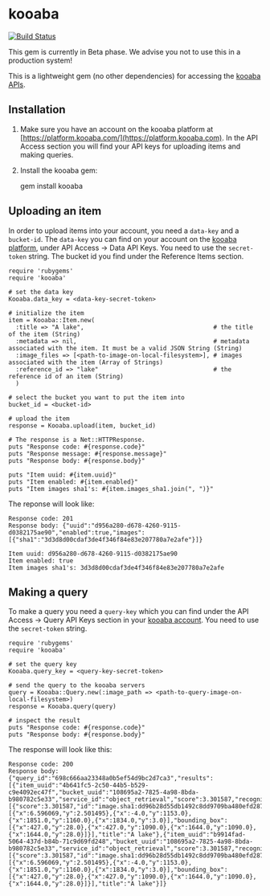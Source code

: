 # kooaba

[![Build Status](https://secure.travis-ci.org/kooaba/kooaba-api-v4-rubygem.png)](http://travis-ci.org/kooaba/kooaba-api-v4-rubygem)

This gem is currently in Beta phase. We advise you not to use this in a production system!

This is a lightweight gem (no other dependencies) for accessing the [kooaba APIs](http://kooaba.github.com).

## Installation

1. Make sure you have an account on the kooaba platform at [https://platform.kooaba.com/](https://platform.kooaba.com). In the API Access section you will find your API keys for uploading items and making queries.


2. Install the kooaba gem:


    gem install kooaba


## Uploading an item

In order to upload items into your account, you need a `data-key` and a `bucket-id`. The `data-key` you can find on your account on the [kooaba platform](https://platform.kooaba.com), under API Access -> Data API Keys. You need to use the `secret-token` string. The bucket id you find under the Reference Items section.

    require 'rubygems'
    require 'kooaba'

    # set the data key
    Kooaba.data_key = <data-key-secret-token>

    # initialize the item
    item = Kooaba::Item.new(
      :title => "A lake",                                    # the title of the item (String)
      :metadata => nil,                                      # metadata associated with the item. It must be a valid JSON String (String)
      :image_files => [<path-to-image-on-local-filesystem>], # images associated with the item (Array of Strings)
      :reference_id => "lake"                                # the reference id of an item (String)
      )

    # select the bucket you want to put the item into
    bucket_id = <bucket-id>

    # upload the item
    response = Kooaba.upload(item, bucket_id)

    # The response is a Net::HTTPResponse.
    puts "Response code: #{response.code}"
    puts "Response message: #{response.message}"
    puts "Response body: #{response.body}"

    puts "Item uuid: #{item.uuid}"
    puts "Item enabled: #{item.enabled}"
    puts "Item images sha1's: #{item.images_sha1.join(", ")}"

The reponse will look like:

    Response code: 201
    Response body: {"uuid":"d956a280-d678-4260-9115-d0382175ae90","enabled":true,"images":[{"sha1":"3d3d8d00cdaf3de4f346f84e83e207780a7e2afe"}]}

    Item uuid: d956a280-d678-4260-9115-d0382175ae90
    Item enabled: true
    Item images sha1's: 3d3d8d00cdaf3de4f346f84e83e207780a7e2afe

## Making a query

To make a query you need a `query-key` which you can find under the API Access -> Query API Keys section in your [kooaba account](https://platform.kooaba.com). You need to use the `secret-token` string.

    require 'rubygems'
    require 'kooaba'

    # set the query key
    Kooaba.query_key = <query-key-secret-token>

    # send the query to the kooaba servers
    query = Kooaba::Query.new(:image_path => <path-to-query-image-on-local-filesystem>)
    response = Kooaba.query(query)

    # inspect the result
    puts "Response code: #{response.code}"
    puts "Response body: #{response.body}"


The response will look like this:

    Response code: 200
    Response body: {"query_id":"698c666aa23348a0b5ef54d9bc2d7ca3","results":[{"item_uuid":"4b641fc5-2c50-44b5-b529-c9e4092ec47f","bucket_uuid":"108695a2-7825-4a98-8bda-b980782c5e33","service_id":"object_retrieval","score":3.301587,"recognitions":[{"score":3.301587,"id":"image.sha1:dd96b28d55db1492c8dd9709ba480efd287fa122","reference_projection":[{"x":6.596069,"y":2.501495},{"x":-4.0,"y":1153.0},{"x":1851.0,"y":1160.0},{"x":1834.0,"y":3.0}],"bounding_box":[{"x":427.0,"y":28.0},{"x":427.0,"y":1090.0},{"x":1644.0,"y":1090.0},{"x":1644.0,"y":28.0}]}],"title":"A lake"},{"item_uuid":"b9914fad-5064-437d-b84b-71c9d69fd248","bucket_uuid":"108695a2-7825-4a98-8bda-b980782c5e33","service_id":"object_retrieval","score":3.301587,"recognitions":[{"score":3.301587,"id":"image.sha1:dd96b28d55db1492c8dd9709ba480efd287fa122","reference_projection":[{"x":6.596069,"y":2.501495},{"x":-4.0,"y":1153.0},{"x":1851.0,"y":1160.0},{"x":1834.0,"y":3.0}],"bounding_box":[{"x":427.0,"y":28.0},{"x":427.0,"y":1090.0},{"x":1644.0,"y":1090.0},{"x":1644.0,"y":28.0}]}],"title":"A lake"}]}

